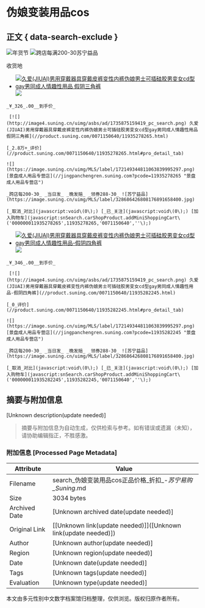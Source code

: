 # 伪娘变装用品cos

## 正文 { data-search-exclude }


![年货节](//image4.suning.cn/uimg/asbs/ad/1735818797074_pc_list.png) ![跨店每满200-30](//image4.suning.cn/uimg/asbs/ad/1735538790664_pc_list.png)苏宁益品

收货地 

-    [![久爱(JIUAI)男用穿戴器具穿戴皮裤变性内裤伪娘男士可插硅胶男变女cd型gay男同成人情趣性用品 假阴三角裤](//imgservice2.suning.cn/uimg1/b2c/image/nW4GF8-XTyrdNLzg3AU-jQ.jpg_400w_400h_4e) ![](//image.suning.cn/uimg/pcms/label10/147978800916502853991070_39.png)](//product.suning.com/0071150640/11935278265.html "体验一把做女人的感觉。")
    
    _¥_326_.00__到手价_
    
     [![](http://image4.suning.cn/uimg/asbs/ad/1735875159419_pc_search.png) 久爱(JIUAI)男用穿戴器具穿戴皮裤变性内裤伪娘男士可插硅胶男变女cd型gay男同成人情趣性用品 假阴三角裤](//product.suning.com/0071150640/11935278265.html)
    
    [_2.8万+_评价](//product.suning.com/0071150640/11935278265.html#pro_detail_tab)
    
    ![](https://image.suning.cn/uimg/MLS/label/172149344811063839995297.png) [景盘成人用品专营店](//jingpanchengren.suning.com?pcode=11935278265 "景盘成人用品专营店")
    
    _跨店每200-30_ _当日发_ _晚发赔_ _领券288-30_ ![苏宁益品](https://image.suning.cn/uimg/MLS/label/328686426808176891658400.jpg)
    
    [_取消_对比](javascript:void\(0\);) [_已_关注](javascript:void\(0\);) [加入购物车](javascript:snSearch.carShopProduct.addMiniShoppingCart\('000000011935278265',11935278265,'0071150640',''\);)
    
-    [![久爱(JIUAI)男用穿戴器具穿戴皮裤变性内裤伪娘男士可插硅胶男变女cd型gay男同成人情趣性用品-假阴四角裤](//imgservice3.suning.cn/uimg1/b2c/image/MVr7K8JMKxrQQOvmc8Ns2A.jpg_400w_400h_4e) ![](//image.suning.cn/uimg/pcms/label10/147978800916502853991070_39.png)](//product.suning.com/0071150640/11935282245.html "伪娘变装内裤 变装假阴裤，体验一把做女人的感觉。")
    
    _¥_346_.00__到手价_
    
     [![](http://image4.suning.cn/uimg/asbs/ad/1735875159419_pc_search.png) 久爱(JIUAI)男用穿戴器具穿戴皮裤变性内裤伪娘男士可插硅胶男变女cd型gay男同成人情趣性用品-假阴四角裤](//product.suning.com/0071150640/11935282245.html)
    
    [_0_评价](//product.suning.com/0071150640/11935282245.html#pro_detail_tab)
    
    ![](https://image.suning.cn/uimg/MLS/label/172149344811063839995297.png) [景盘成人用品专营店](//jingpanchengren.suning.com?pcode=11935282245 "景盘成人用品专营店")
    
    _跨店每200-30_ _当日发_ _晚发赔_ _领券288-30_ ![苏宁益品](https://image.suning.cn/uimg/MLS/label/328686426808176891658400.jpg)
    
    [_取消_对比](javascript:void\(0\);) [_已_关注](javascript:void\(0\);) [加入购物车](javascript:snSearch.carShopProduct.addMiniShoppingCart\('000000011935282245',11935282245,'0071150640',''\);)
<!-- tcd_original_link https://search.suning.com/%E4%BC%AA%E5%A8%98%E5%8F%98%E8%A3%85%E7%94%A8%E5%93%81cos/ -->


## 摘要与附加信息

<!-- tcd_abstract -->
[Unknown description(update needed)]
<!-- tcd_abstract_end -->

> 摘要与附加信息为自动生成，仅供检索与参考。如有错误或遗漏（未知），请协助编辑指正，不胜感激。

### 附加信息 [Processed Page Metadata]

| Attribute       | Value                                  |
|-----------------|----------------------------------------|
| Filename        | search_伪娘变装用品cos正品价格_折扣_-_苏宁易购_Suning_.md                             |
| Size            | 3034 bytes                           |
| Archived Date   | [Unknown archived date(update needed)]                             |
| Original Link   | [[Unknown link(update needed)]]([Unknown link(update needed)])                       |
| Author          | [Unknown author(update needed)]                               |
| Region          | [Unknown region(update needed)]                               |
| Date            | [Unknown date(update needed)]                                 |
| Tags            | [Unknown tags(update needed)]                                 |
| Evaluation            | [Unknown type(update needed)]                                 |
<!-- tcd_table_end -->

本文由多元性别中文数字档案馆归档整理，仅供浏览。版权归原作者所有。
